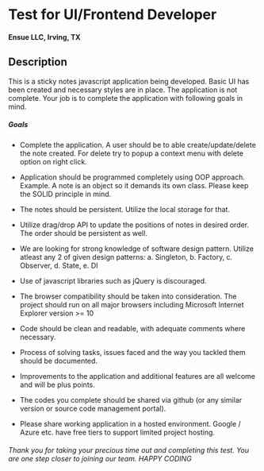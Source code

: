 # Test for UI/Frontend Developer
#### Ensue LLC, Irving, TX

## Description
This is a sticky notes javascript application being developed. Basic UI has been created and necessary
styles are in place. The application is not complete. Your job is to complete 
the application with following goals in mind.

##### Goals
* Complete the application. A user should be to able create/update/delete the note created. For delete try to popup a context menu with delete option on right click. 

* Application should be programmed completely using OOP approach. Example. A note is an object so it demands its own class. Please keep the SOLID principle in mind. 

* The notes should be persistent. Utilize the local storage for that. 

* Utilize drag/drop API to update the positions of notes in desired order. The order should be persistent as well. 

* We are looking for strong knowledge of software design pattern. Utilize atleast any 2 of given design patterns: a. Singleton, b. Factory, c. Observer, d. State,  e. DI

* Use of javascript libraries such as jQuery is discouraged.

* The browser compatibility should be taken into consideration. The project should run on all major browsers including Microsoft Internet Explorer version >= 10 

* Code should be clean and readable, with adequate comments where necessary. 

* Process of solving tasks, issues faced and the way you tackled them should be documented. 

* Improvements to the application and additional features are all welcome and will be plus points. 

* The codes you complete should be shared via github (or any similar version or source code management portal).

* Please share working application in a hosted environment. Google / Azure etc. have free tiers to support limited project hosting. 

###### Thank you for taking your precious time out and completing this test. You are one step closer to joining our team. HAPPY CODING